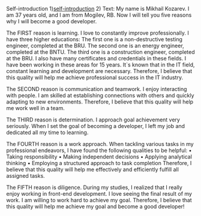 Self-introduction
1)[self-introduction](https://www.youtube.com/watch?v=FIifz2QYDQ0)
2) Text:
My name is Mikhail Kozarev. I am 37 years old, and I am from Mogilev, RB.
Now I will tell you five reasons why I will become a good developer.

The FIRST reason is learning.
I love to constantly improve professionally. I have three higher educations:
The first one is a non-destructive testing engineer, completed at the BRU.
The second one is an energy engineer, completed at the BNTU.
The third one is a construction engineer, completed at the BRU.
I also have many certificates and credentials in these fields.
I have been working in these areas for 15 years.
It`s known that in the IT field, constant learning and development are necessary.
Therefore, I believe that this quality will help me achieve professional success in the IT industry.

The SECOND reason is communication and teamwork.
I enjoy interacting with people.
I am skilled at establishing connections with others and quickly adapting to new environments.
Therefore, I believe that this quality will help me work well in a team.

The THIRD reason is determination.
I approach goal achievement very seriously. When I set the goal of becoming a developer, I left my job and dedicated all my time to learning.

The FOURTH reason is a work approach.
When tackling various tasks in my professional endeavors, I have found the following qualities to be helpful:
• Taking responsibility
• Making independent decisions
• Applying analytical thinking
• Employing a structured approach to task completion
Therefore, I believe that this quality will help me effectively and efficiently fulfill all assigned tasks.

The FIFTH reason is diligence.
During my studies, I realized that I really enjoy working in front-end development. I love seeing the final result of my work. I am willing to work hard to achieve my goal.
Therefore, I believe that this quality will help me achieve my goal and become a good developer!



